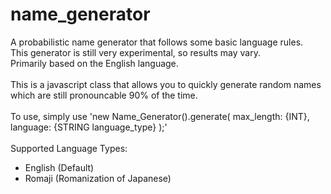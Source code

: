 # name_generator
A probabilistic name generator that follows some basic language rules.<br>
This generator is still very experimental, so results may vary.
<br>Primarily based on the English language.
<br>
<br>This is a javascript class that allows you to quickly generate random names which are still pronouncable 90% of the time.
<br>
<br>To use, simply use 'new Name_Generator().generate( max_length: {INT}, language: {STRING language_type} );'
<br>
<br>Supported Language Types:
- English (Default)
- Romaji (Romanization of Japanese)
